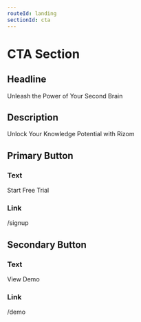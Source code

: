 ```yaml
---
routeId: landing
sectionId: cta
---
```


# CTA Section

## Headline

Unleash the Power of Your Second Brain

## Description

Unlock Your Knowledge Potential with Rizom

## Primary Button

### Text

Start Free Trial

### Link

/signup

## Secondary Button

### Text

View Demo

### Link

/demo
